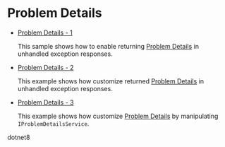 # Problem Details

* [Problem Details - 1](problem-details)

  This sample shows how to enable returning [Problem Details](https://www.rfc-editor.org/rfc/rfc7807) in unhandled exception responses.

* [Problem Details - 2](problem-details-2)

  This example shows how customize returned [Problem Details](https://www.rfc-editor.org/rfc/rfc7807) in unhandled exception responses.

* [Problem Details - 3](problem-details-3)

  This example shows how customize [Problem Details](https://www.rfc-editor.org/rfc/rfc7807) by manipulating `IProblemDetailsService`.

dotnet8